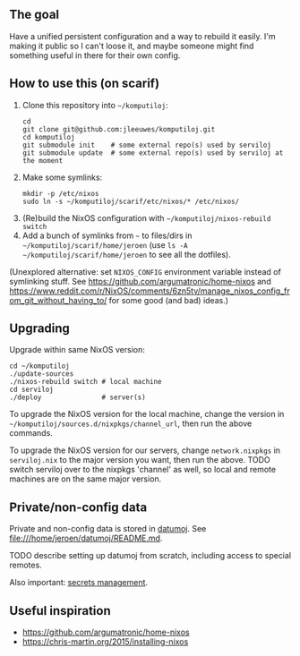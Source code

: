 ## The goal

Have a unified persistent configuration and a way to rebuild it easily.
I'm making it public so I can't loose it,
and maybe someone might find something useful in there for their own config.

## How to use this (on scarif)

1. Clone this repository into `~/komputiloj`:
    ```
    cd
    git clone git@github.com:jleeuwes/komputiloj.git
    cd komputiloj
    git submodule init    # some external repo(s) used by serviloj
    git submodule update  # some external repo(s) used by serviloj at the moment
    ```
2. Make some symlinks:
    ```
    mkdir -p /etc/nixos
    sudo ln -s ~/komputiloj/scarif/etc/nixos/* /etc/nixos/
    ```
3. (Re)build the NixOS configuration with `~/komputiloj/nixos-rebuild switch`
4. Add a bunch of symlinks from `~` to files/dirs in `~/komputiloj/scarif/home/jeroen`
   (use `ls -A ~/komputiloj/scarif/home/jeroen` to see all the dotfiles).

(Unexplored alternative: set `NIXOS_CONFIG` environment variable instead of symlinking
stuff. See <https://github.com/argumatronic/home-nixos> and
<https://www.reddit.com/r/NixOS/comments/6zn5tv/manage_nixos_config_from_git_without_having_to/>
for some good (and bad) ideas.)

## Upgrading

Upgrade within same NixOS version:

	cd ~/komputiloj
	./update-sources
	./nixos-rebuild switch # local machine
	cd serviloj
	./deploy               # server(s)

To upgrade the NixOS version for the local machine,
change the version in `~/komputiloj/sources.d/nixpkgs/channel_url`,
then run the above commands.

To upgrade the NixOS version for our servers,
change `network.nixpkgs` in `serviloj.nix` to the major version you want,
then run the above.
TODO switch serviloj over to the nixpkgs 'channel' as well,
so local and remote machines are on the same major version.

## Private/non-config data

Private and non-config data is stored in [datumoj](file:///home/jeroen/datumoj).
See <file:///home/jeroen/datumoj/README.md>.

TODO describe setting up datumoj from scratch,
including access to special remotes.

Also important: [secrets management](secrets-management.md).

## Useful inspiration

- <https://github.com/argumatronic/home-nixos>
- <https://chris-martin.org/2015/installing-nixos>

